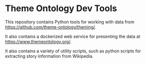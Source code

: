# Theme Ontology Dev Tools

This repository contains Python tools for working with data from 
https://github.com/theme-ontology/theming/.

It also contains a dockerized web service for presenting the data at
https://www.themeontology.org/.

It also contains a variety of utility scripts, such as python scripts
for extracting story information from Wikipedia.

